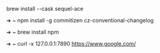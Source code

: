 brew install --cask sequel-ace


➜  ~ npm install -g commitizen cz-conventional-changelog

➜  ~ brew install npm


➜  ~ curl -x 127.0.0.1:7890 https://www.google.com/
